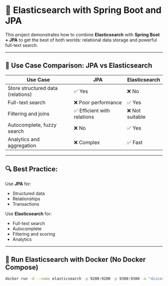 # 🧠 Elasticsearch with Spring Boot and JPA

This project demonstrates how to combine **Elasticsearch** with **Spring Boot + JPA** to get the best of both worlds: relational data storage and powerful full-text search.

---

## 🔄 Use Case Comparison: JPA vs Elasticsearch

| Use Case                          | JPA                             | Elasticsearch                  |
|----------------------------------|----------------------------------|--------------------------------|
| Store structured data (relations)| ✅ Yes                          | ❌ No                           |
| Full-text search                 | ❌ Poor performance             | ✅ Yes                          |
| Filtering and joins              | ✅ Efficient with relations     | ❌ Not suitable                 |
| Autocomplete, fuzzy search       | ❌ No                           | ✅ Yes                          |
| Analytics and aggregation        | ❌ Complex                      | ✅ Fast                         |

---

## 🔍 Best Practice:

Use **JPA** for:
- Structured data
- Relationships
- Transactions

Use **Elasticsearch** for:
- Full-text search
- Autocomplete
- Filtering and scoring
- Analytics

---

## 🐳 Run Elasticsearch with Docker (No Docker Compose)

```bash
docker run -d --name elasticsearch -p 9200:9200 -p 9300:9300 -e "discovery.type=single-node" -e "xpack.security.enabled=false" docker.elastic.co/elasticsearch/elasticsearch:8.12.2
